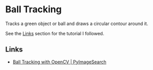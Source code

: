 # Ball Tracking
Tracks a green object or ball and draws a circular contour around it.

See the [Links](#links) section for the tutorial I followed.

## Links
- [Ball Tracking with OpenCV | PyImageSearch](https://pyimagesearch.com/2015/09/14/ball-tracking-with-opencv/)
